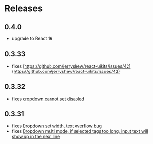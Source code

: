 # Releases

## 0.4.0

+ upgrade to React 16

## 0.3.33 

+ fixes [https://github.com/jerryshew/react-uikits/issues/42](https://github.com/jerryshew/react-uikits/issues/42)

## 0.3.32  

+ fixes [dropdown cannot set disabled](https://github.com/jerryshew/react-uikits/issues/41)

## 0.3.31

+ fixes [Dropdown set width, text overflow bug](https://github.com/jerryshew/react-uikits/issues/39)
+ fixes [Dropdown multi mode, if selected tags too long, input text will show up in the next line](https://github.com/jerryshew/react-uikits/issues/40)

